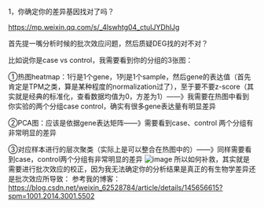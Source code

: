 1，你确定你的差异基因找对了吗？

https://mp.weixin.qq.com/s/_4lswhtg04_ctuIJYDhlJg

首先提一嘴分析时候的批次效应问题，然后质疑DEG找的对不对？

比如说你是case vs control，我需要看到你的分组的3张图：

①热图heatmap：1行是1个gene，1列是1个sample，然后gene的表达值（首先肯定是TPM之类，算是某种程度的normalization过了），至于要不要z-score（其实就是经典的标准化，查看数据均值为0，方差为1）——》我需要在热图中看到你实验的两个分组case control，确实有很多gene表达量有明显差异

②PCA图：应该是依据gene表达矩阵——》需要看到case、control 两个分组有非常明显的差异

③对应样本进行的层次聚类（实际上是可以整合在热图中的）——》同样需要看到case，control两个分组有非常明显的差异
![image](https://github.com/user-attachments/assets/7cccb2d1-b294-465f-bc35-05378f6f1950)
所以如何补救，其实就是需要进行批次效应的校正，因为我无法确定你的分析结果是真正的有生物学差异还是批次效应所导致：
参考我的博客：
https://blog.csdn.net/weixin_62528784/article/details/145656615?spm=1001.2014.3001.5502
